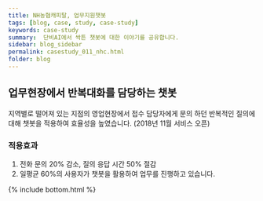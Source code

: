 ```yaml
---
title: NH농협캐피탈, 업무지원챗봇
tags: [blog, case, study, case-study]
keywords: case-study
summary:  단비AI에서 싹튼 챗봇에 대한 이야기를 공유합니다.
sidebar: blog_sidebar
permalink: casestudy_011_nhc.html
folder: blog
---
```



## 업무현장에서 반복대화를 담당하는 챗봇
지역별로 떨어져 있는 지점의 영업현장에서 접수 담당자에게 문의 하던 반복적인 질의에 대해 챗봇을 적용하여 효율성을 높였습니다. (2018년 11월 서비스 오픈)

### 적용효과 
1. 전화 문의 20% 감소, 질의 응답 시간 50% 절감
2. 일평균 60%의 사용자가 챗봇을 활용하여 업무를 진행하고 있습니다.




{% include bottom.html %}